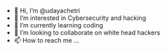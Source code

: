 - 👋 Hi, I’m @udayachetri
- 👀 I’m interested in Cybersecurity and hacking
- 🌱 I’m currently learning coding
- 💞️ I’m looking to collaborate on white head hackers
- 📫 How to reach me ...

<!---
udayachetri/udayachetri is a ✨ special ✨ repository because its `README.md` (this file) appears on your GitHub profile.
You can click the Preview link to take a look at your changes.
--->

